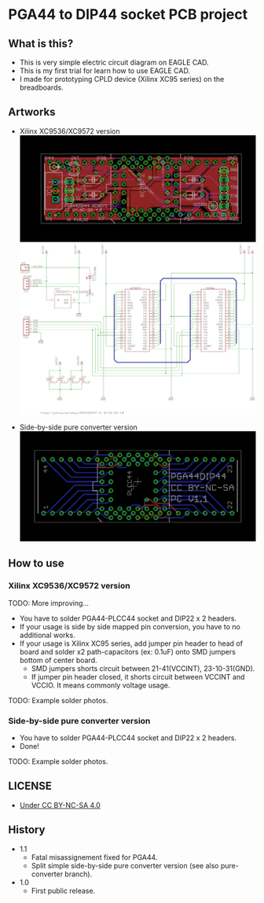# PGA44 to DIP44 socket PCB project

## What is this?

* This is very simple electric circuit diagram on EAGLE CAD.
* This is my first trial for learn how to use EAGLE CAD.
* I made for prototyping CPLD device (Xilinx XC95 series) on the breadboards.

## Artworks

* Xilinx XC9536/XC9572 version
![Xilinx XC9536/XC9572 version](XC9572/Artwork.png)
![Xilinx XC9536/XC9572 version](XC9572/Schematic.png)

* Side-by-side pure converter version
![Side-by-side pure converter version](pure-converter/Artwork.png)

## How to use

### Xilinx XC9536/XC9572 version

TODO: More improving...

* You have to solder PGA44-PLCC44 socket and DIP22 x 2 headers.
* If your usage is side by side mapped pin conversion, you have to no additional works.
* If your usage is Xilinx XC95 series, add jumper pin header to head of board and solder x2 path-capacitors (ex: 0.1uF) onto SMD jumpers bottom of center board.
  * SMD jumpers shorts circuit between 21-41(VCCINT), 23-10-31(GND).
  * If jumper pin header closed, it shorts circuit between VCCINT and VCCIO. It means commonly voltage usage.

TODO: Example solder photos.

### Side-by-side pure converter version

* You have to solder PGA44-PLCC44 socket and DIP22 x 2 headers.
* Done!

TODO: Example solder photos.

## LICENSE

* [Under CC BY-NC-SA 4.0](https://creativecommons.org/licenses/by-nc-sa/4.0/)

## History

* 1.1
  * Fatal misassignement fixed for PGA44.
  * Split simple side-by-side pure converter version (see also pure-converter branch).
* 1.0
  * First public release.
